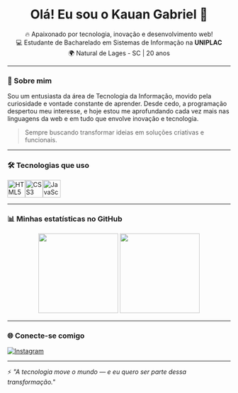 <h1 align="center">Olá! Eu sou o Kauan Gabriel 👋</h1>

<p align="center">
  🔥 Apaixonado por tecnologia, inovação e desenvolvimento web!<br>
  💻 Estudante de Bacharelado em Sistemas de Informação na <strong>UNIPLAC</strong><br>
  🌍 Natural de Lages - SC | 20 anos<br>
</p>

---

### 🚀 Sobre mim

Sou um entusiasta da área de Tecnologia da Informação, movido pela curiosidade e vontade constante de aprender. Desde cedo, a programação despertou meu interesse, e hoje estou me aprofundando cada vez mais nas linguagens da web e em tudo que envolve inovação e tecnologia.

> Sempre buscando transformar ideias em soluções criativas e funcionais.

---

### 🛠️ Tecnologias que uso

<div style="display: flex; align-items: center;">
  <img src="https://cdn.jsdelivr.net/gh/devicons/devicon/icons/html5/html5-original.svg" width="40px" title="HTML5" />
  <img src="https://cdn.jsdelivr.net/gh/devicons/devicon/icons/css3/css3-original.svg" width="40px" title="CSS3" />
  <img src="https://cdn.jsdelivr.net/gh/devicons/devicon/icons/javascript/javascript-original.svg" width="40px" title="JavaScript" />
</div>

---

### 📊 Minhas estatísticas no GitHub

<div align="center">
  <img height="180em" src="https://github-readme-stats.vercel.app/api?username=Nauakk1&show_icons=true&theme=tokyonight&count_private=true" />
  <img height="180em" src="https://github-readme-stats.vercel.app/api/top-langs/?username=Nauakk1&layout=compact&langs_count=7&theme=tokyonight" />
</div>

---

### 🌐 Conecte-se comigo

[![Instagram](https://img.shields.io/badge/Instagram-%23E4405F?style=for-the-badge&logo=instagram&logoColor=white)](https://www.instagram.com/dv4mpire_/)

---


⚡ *"A tecnologia move o mundo — e eu quero ser parte dessa transformação."*
